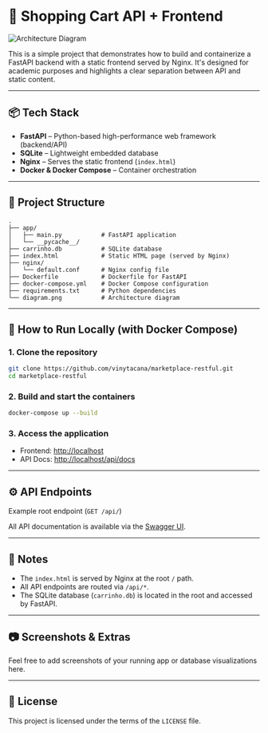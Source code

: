 # 🛒 Shopping Cart API + Frontend

![Architecture Diagram](https://github.com/user-attachments/assets/871b99d0-8e9d-47ea-bd8d-0e6be6b6f3d6)

This is a simple project that demonstrates how to build and containerize a FastAPI backend with a static frontend served by Nginx. It's designed for academic purposes and highlights a clear separation between API and static content.

---

## 📦 Tech Stack

- **FastAPI** – Python-based high-performance web framework (backend/API)
- **SQLite** – Lightweight embedded database
- **Nginx** – Serves the static frontend (`index.html`)
- **Docker & Docker Compose** – Container orchestration

---

## 📁 Project Structure

```
.
├── app/
│   ├── main.py           # FastAPI application
│   └── __pycache__/
├── carrinho.db           # SQLite database
├── index.html            # Static HTML page (served by Nginx)
├── nginx/
│   └── default.conf      # Nginx config file
├── Dockerfile            # Dockerfile for FastAPI
├── docker-compose.yml    # Docker Compose configuration
├── requirements.txt      # Python dependencies
└── diagram.png           # Architecture diagram
```

---

## 🚀 How to Run Locally (with Docker Compose)

### 1. Clone the repository

```bash
git clone https://github.com/vinytacana/marketplace-restful.git
cd marketplace-restful
```

### 2. Build and start the containers

```bash
docker-compose up --build
```

### 3. Access the application

- Frontend: [http://localhost](http://localhost)
- API Docs: [http://localhost/api/docs](http://localhost/api/docs)

---

## ⚙️ API Endpoints

Example root endpoint (`GET /api/`)

All API documentation is available via the [Swagger UI](http://localhost/api/docs).

---

## 📝 Notes

- The `index.html` is served by Nginx at the root `/` path.
- All API endpoints are routed via `/api/*`.
- The SQLite database (`carrinho.db`) is located in the root and accessed by FastAPI.

---

## 📷 Screenshots & Extras

Feel free to add screenshots of your running app or database visualizations here.

---

## 📄 License

This project is licensed under the terms of the `LICENSE` file.

